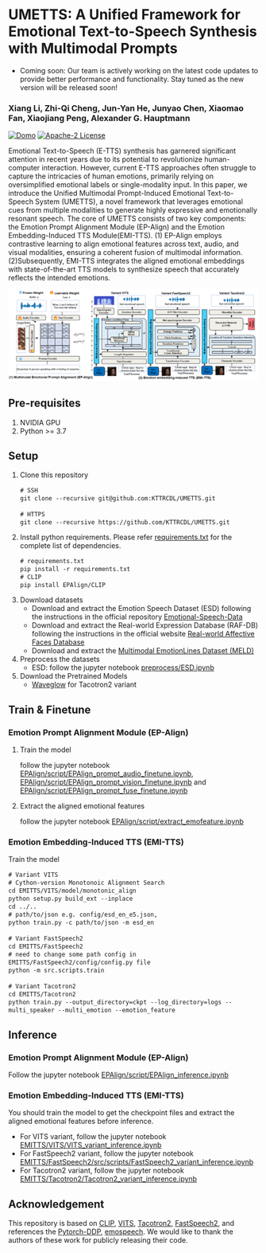 # UMETTS: A Unified Framework for Emotional Text-to-Speech Synthesis with Multimodal Prompts

* Coming soon: Our team is actively working on the latest code updates to provide better performance and functionality. Stay tuned as the new version will be released soon!

### Xiang Li, Zhi-Qi Cheng, Jun-Yan He, Junyao Chen, Xiaomao Fan, Xiaojiang Peng, Alexander G. Hauptmann

<p>
  <a href="https://kttrcdl.github.io/UMETTS/">
    <img alt="Domo" src="https://img.shields.io/website?down_message=offline&label=sample&up_color=007aff&up_message=online&url=https%3A%2F%2Ftypst.app%2Fdocs"
  /></a>
  <a href="https://github.com/KTTRCDL/UMETTS/blob/main/LICENSE">
    <img alt="Apache-2 License" src="https://img.shields.io/badge/license-GNU%20-brightgreen"
  /></a>
</p>

<!-- In our recent [paper](https://arxiv.org/abs/2404.18398), we propose UMETTS: A Unified Framework for Emotional Text-to-Speech Synthesis with Multimodal Prompts. -->

Emotional Text-to-Speech (E-TTS) synthesis has garnered significant attention in recent years due to its potential to revolutionize human-computer interaction. However, current E-TTS approaches often struggle to capture the intricacies of human emotions, primarily relying on oversimplified emotional labels or single-modality input. In this paper, we introduce the Unified Multimodal Prompt-Induced Emotional Text-to-Speech System (UMETTS), a novel framework that leverages emotional cues from multiple modalities to generate highly expressive and emotionally resonant speech. The core of UMETTS consists of two key components: the Emotion Prompt Alignment Module (EP-Align) and the Emotion Embedding-Induced TTS Module(EMI-TTS). (1) EP-Align employs contrastive learning to align emotional features across text, audio, and visual modalities, ensuring a coherent fusion of multimodal information. (2)Subsequently, EMI-TTS integrates the aligned emotional embeddings with state-of-the-art TTS models to synthesize speech that accurately reflects the intended emotions. 

<!-- Visit our [demo]() for audio samples and we also provide the [pretrained models](). -->

<img src="assets/framework.png">

## Pre-requisites

1. NVIDIA GPU
2. Python >= 3.7

## Setup
1. Clone this repository
    ```shell
    # SSH
    git clone --recursive git@github.com:KTTRCDL/UMETTS.git

    # HTTPS
    git clone --recursive https://github.com/KTTRCDL/UMETTS.git
    ```
2. Install python requirements. Please refer [requirements.txt](requirements.txt) for the complete list of dependencies.
    ```shell
    # requirements.txt
    pip install -r requirements.txt
    # CLIP
    pip install EPAlign/CLIP
    ```
3. Download datasets
    - Download and extract the Emotion Speech Dataset (ESD) following the instructions in the official repository [Emotional-Speech-Data](https://github.com/HLTSingapore/Emotional-Speech-Data)
    - Download and extract the Real-world Expression Database (RAF-DB) following the instructions in the official website [Real-world Affective Faces Database](http://www.whdeng.cn/raf/model1.html)
    - Download and extract the [Multimodal EmotionLines Dataset (MELD)](http://web.eecs.umich.edu/~mihalcea/downloads/MELD.Raw.tar.gz)
4. Preprocess the datasets
    - ESD: follow the jupyter notebook [preprocess/ESD.ipynb](preprocess/ESD.ipynb)
    <!-- - MELD: follow the jupyter notebook [preprocess/MELD.ipynb](preprocess/MELD.ipynb) -->
5. Download the Pretrained Models
    - [Waveglow](https://drive.google.com/open?id=1rpK8CzAAirq9sWZhe9nlfvxMF1dRgFbF) for Tacotron2 variant

## Train & Finetune
### Emotion Prompt Alignment Module (EP-Align)
1. Train the model
    
    follow the jupyter notebook [EPAlign/script/EPAlign_prompt_audio_finetune.ipynb](EPAlign/script/EPAlign_prompt_audio_finetune.ipynb), [EPAlign/script/EPAlign_prompt_vision_finetune.ipynb](EPAlign/script/EPAlign_prompt_vision_finetune.ipynb) and [EPAlign/script/EPAlign_prompt_fuse_finetune.ipynb](EPAlign/script/EPAlign_prompt_fuse_finetune.ipynb)

2. Extract the aligned emotional features
    
    follow the jupyter notebook [EPAlign/script/extract_emofeature.ipynb](EPAlign/script/extract_emofeature.ipynb)

### Emotion Embedding-Induced TTS (EMI-TTS)

Train the model
    
```shell
# Variant VITS
# Cython-version Monotonoic Alignment Search
cd EMITTS/VITS/model/monotonic_align
python setup.py build_ext --inplace
cd ../..
# path/to/json e.g. config/esd_en_e5.json, 
python train.py -c path/to/json -m esd_en

# Variant FastSpeech2
cd EMITTS/FastSpeech2
# need to change some path config in EMITTS/FastSpeech2/config/config.py file
python -m src.scripts.train

# Variant Tacotron2
cd EMITTS/Tacotron2
python train.py --output_directory=ckpt --log_directory=logs --multi_speaker --multi_emotion --emotion_feature
```

## Inference
### Emotion Prompt Alignment Module (EP-Align)
Follow the jupyter notebook [EPAlign/script/EPAlign_inference.ipynb](EPAlign/script/EPAlign_inference.ipynb)
### Emotion Embedding-Induced TTS (EMI-TTS)
  You should train the model to get the checkpoint files and extract the aligned emotional features before inference.
  - For VITS variant, follow the jupyter notebook [EMITTS/VITS/VITS_variant_inference.ipynb](EMITTS/VITS/VITS_variant_inference.ipynb)
  - For FastSpeech2 variant, follow the jupyter notebook [EMITTS/FastSpeech2/src/scripts/FastSpeech2_variant_inference.ipynb](EMITTS/FastSpeech2/src/scripts/FastSpeech2_variant_inference.ipynb)
  - For Tacotron2 variant, follow the jupyter notebook [EMITTS/Tacotron2/Tacotron2_variant_inference.ipynb](EMITTS/Tacotron2/Tacotron2_variant_inference.ipynb)

## Acknowledgement

This repository is based on [CLIP](https://github.com/openai/CLIP), [VITS](https://github.com/jaywalnut310/vits), [Tacotron2](https://github.com/NVIDIA/tacotron2), [FastSpeech2](https://github.com/ming024/FastSpeech2), and references the [Pytorch-DDP](https://github.com/pytorch/examples/tree/main/distributed/ddp-tutorial-series), [emospeech](https://github.com/deepvk/emospeech). We would like to thank the authors of these work for publicly releasing their code.

<!-- ## Citation
```
@misc{li2024mmttsunifiedframeworkmultimodal,
      title={MM-TTS: A Unified Framework for Multimodal, Prompt-Induced Emotional Text-to-Speech Synthesis}, 
      author={Xiang Li and Zhi-Qi Cheng and Jun-Yan He and Xiaojiang Peng and Alexander G. Hauptmann},
      year={2024},
      eprint={2404.18398},
      archivePrefix={arXiv},
      primaryClass={cs.CL},
      url={https://arxiv.org/abs/2404.18398}, 
}
``` -->
